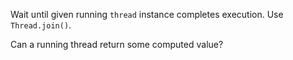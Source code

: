 Wait until given running `thread` instance completes execution.
Use `Thread.join()`.

Can a running thread return some computed value?